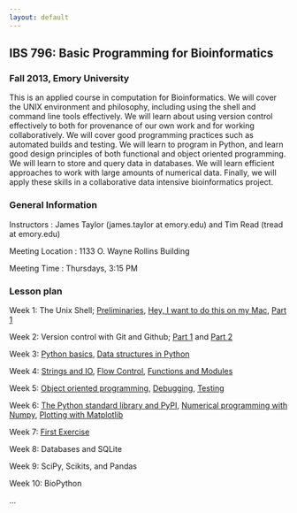 ```yaml
---
layout: default
---
```


## IBS 796: Basic Programming for Bioinformatics

### Fall 2013, Emory University

This is an applied course in computation for Bioinformatics. We will cover the UNIX environment and philosophy, including using the shell and command line tools effectively. We will learn about using version control effectively to both for provenance of our own work and for working collaboratively. We will cover good programming practices such as automated builds and testing. We will learn to program in Python, and learn good design principles of both functional and object oriented programming. We will learn to store and query data in databases. We will learn efficient approaches to work with large amounts of numerical data. Finally, we will apply these skills in a collaborative data intensive bioinformatics project. 

### General Information

Instructors
: James Taylor (james.taylor at emory.edu) and Tim Read (tread at emory.edu)

Meeting Location
: 1133 O. Wayne Rollins Building

Meeting Time
: Thursdays, 3:15 PM

### Lesson plan

Week 1: The Unix Shell; [Preliminaries](setup/index.html), [Hey, I want to do this on my Mac](setup/mac.html), [Part 1](shell/tutorial.html)

Week 2: Version control with Git and Github; [Part 1](git/local.html) and [Part 2](git/remote.html)

Week 3: [Python basics](python/vars-types/tutorial.html), [Data structures in Python](python/data-structures/tutorial.html)

Week 4: [Strings and IO](python/strings-io/tutorial.html), [Flow Control](python/flow-control/tutorial.html), [Functions and Modules](python/functions-modules/tutorial.html)

Week 5: [Object oriented programming](python/obj_orientation/tutorial.html), [Debugging](python/debugging/tutorial.html), [Testing](python/testing/tutorial.html)

Week 6: [The Python standard library and PyPI](python/stdlib-and-pip/tutorial.html), [Numerical programming with Numpy](python/numpy/tutorial.html), [Plotting with Matplotlib](python/matplotlib/tutorial.html)

Week 7: [First Exercise](exercise1.html)

Week 8: Databases and SQLite

Week 9: SciPy, Scikits, and Pandas

Week 10: BioPython

...
